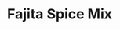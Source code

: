 ---
title: Fajita Spice Mix
metadata:
  source: https://www.bbcgoodfood.com/recipes/fajita-seasoning
  course: Spice
  title: Fajita Spice Mix
ingredients:
- name: garlic powder
  amount: 1 tbsp
- name: dried oregano
  amount: 1.5 tbsp
- name: ground cumin
  amount: 1 tbsp
- name: hot chilli powder
  amount: 0.5 tbsp
- name: sweet smoked paprika
  amount: 2 tbsp
- name: ground coriander
  amount: 0.5 tbsp
cookware:
- name: bowl
- name: container
steps:
- description: Put the hot chilli powder, sweet smoked paprika, ground cumin, garlic
    powder, ground coriander and dried oregano in a bowl and mix to combine.
- description: Tip into a container, and store in a cupboard.

---
